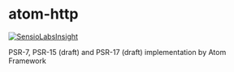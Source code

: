 # atom-http 
[![SensioLabsInsight](https://insight.sensiolabs.com/projects/34cbc932-94c9-4ed6-82d9-8170952bab78/big.png)](https://insight.sensiolabs.com/projects/34cbc932-94c9-4ed6-82d9-8170952bab78)

PSR-7, PSR-15 (draft) and PSR-17 (draft) implementation by Atom Framework
